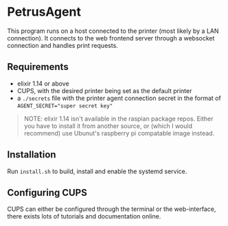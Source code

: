 # PetrusAgent

This program runs on a host connected to the printer (most likely by a LAN 
connection). It connects to the web frontend server through a websocket
connection and handles print requests.

## Requirements
- elixir 1.14 or above
- CUPS, with the desired printer being set as the default printer
- a `./secrets` file with the printer agent connection secret in the format 
of `AGENT_SECRET="super secret key"`

> NOTE: elixir 1.14 isn't available in the raspian package repos. Either you
have to install it from another source, or (which I would recommend) use
Ubunut's raspberry pi compatable image instead.


## Installation
Run `install.sh` to build, install and enable the systemd service.

## Configuring CUPS
CUPS can either be configured through the terminal or the web-interface,
there exists lots of tutorials and documentation online.

